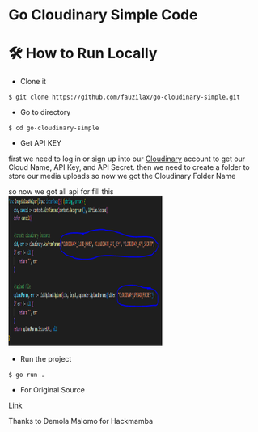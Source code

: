 # Go Cloudinary Simple Code

# 🛠️ How to Run Locally

- Clone it

```
$ git clone https://github.com/fauzilax/go-cloudinary-simple.git
```

- Go to directory

```
$ cd go-cloudinary-simple
```
- Get API KEY

first we need to log in or sign up into our <a href="https://cloudinary.com/" >Cloudinary</a> account to get our Cloud Name, API Key, and API Secret. 
then we need to create a folder to store our media uploads so now we got the Cloudinary Folder Name

so now we got all api for fill this
<img src="img.PNG" width="304" height="297">

- Run the project
```
$ go run .
```
- For Original Source

<a href="https://dev.to/hackmamba/robust-media-upload-with-golang-and-cloudinary-echo-version-5cd8" >Link</a>

Thanks to Demola Malomo for Hackmamba
